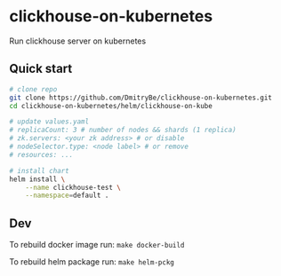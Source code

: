 # clickhouse-on-kubernetes

Run clickhouse server on kubernetes

## Quick start

```bash
# clone repo
git clone https://github.com/DmitryBe/clickhouse-on-kubernetes.git
cd clickhouse-on-kubernetes/helm/clickhouse-on-kube

# update values.yaml
# replicaCount: 3 # number of nodes && shards (1 replica)
# zk.servers: <your zk address> # or disable
# nodeSelector.type: <node label> # or remove
# resources: ...

# install chart
helm install \
    --name clickhouse-test \
    --namespace=default .
```

## Dev

To rebuild docker image run: `make docker-build`

To rebuild helm package run: `make helm-pckg`

